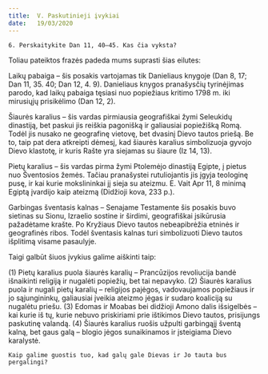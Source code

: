 ```yaml
---
title:  V. Paskutinieji įvykiai
date:   19/03/2020
---
```


`6. Perskaitykite Dan 11, 40–45. Kas čia vyksta?`
														
Toliau pateiktos frazės padeda mums suprasti šias eilutes:

Laikų pabaiga – šis posakis vartojamas tik Danieliaus knygoje (Dan 8, 17; Dan 11, 35. 40; Dan 12, 4. 9). Danieliaus knygos pranašysčių tyrinėjimas parodo, kad laikų pabaiga tęsiasi nuo popiežiaus kritimo 1798 m. iki mirusiųjų prisikėlimo (Dan 12, 2).

Šiaurės karalius – šis vardas pirmiausia geografiškai žymi Seleukidų dinastiją, bet paskui jis reiškia pagonišką ir galiausiai popiežišką Romą. Todėl jis nusako ne geografinę vietovę, bet dvasinį Dievo tautos priešą. Be to, taip pat dera atkreipti dėmesį, kad šiaurės karalius simbolizuoja gyvojo Dievo klastotę, ir kuris Rašte yra siejamas su šiaure (Iz 14, 13).

Pietų karalius – šis vardas pirma žymi Ptolemėjo dinastiją Egipte, į pietus nuo Šventosios žemės. Tačiau pranašystei rutuliojantis jis įgyja teologinę pusę, ir kai kurie mokslininkai jį sieja su ateizmu. E. Vait Apr 11, 8 minimą Egiptą įvardijo kaip ateizmą (Didžioji kova, 233 p.).

Garbingas šventasis kalnas – Senajame Testamente šis posakis buvo sietinas su Sionu, Izraelio sostine ir širdimi, geografiškai įsikūrusia pažadėtame krašte. Po Kryžiaus Dievo tautos nebeapibrėžia etninės ir geografinės ribos. Todėl šventasis kalnas turi simbolizuoti Dievo tautos išplitimą visame pasaulyje.

Taigi galbūt šiuos įvykius galime aiškinti taip:

(1) Pietų karalius puola šiaurės karalių – Prancūzijos revoliucija bandė išnaikinti religiją ir nugalėti popiežių, bet tai nepavyko. (2) Šiaurės karalius puola ir nugali pietų karalių – religijos pajėgos, vadovaujamos popiežiaus ir jo sąjungininkų, galiausiai įveikia ateizmo jėgas ir sudaro koaliciją su nugalėtu priešu. (3) Edomas ir Moabas bei didžioji Amono dalis išsigelbės – kai kurie iš tų, kurie nebuvo priskiriami prie ištikimos Dievo tautos, prisijungs paskutinę valandą. (4) Šiaurės karalius ruošis užpulti garbingąjį šventą kalną, bet gaus galą – blogio jėgos sunaikinamos ir įsteigiama Dievo karalystė.

`Kaip galime guostis tuo, kad galų gale Dievas ir Jo tauta bus pergalingi?`
